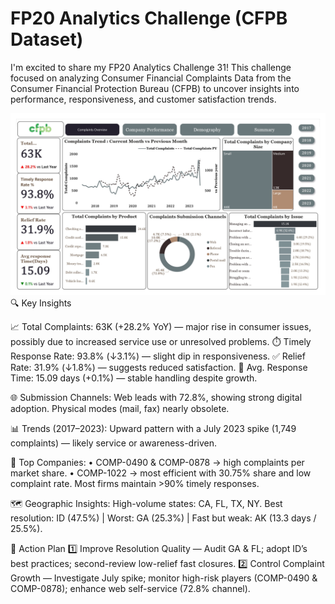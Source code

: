 # FP20 Analytics Challenge (CFPB Dataset)

I'm excited to share my FP20 Analytics Challenge 31!
This challenge focused on analyzing Consumer Financial Complaints Data from the Consumer Financial Protection Bureau (CFPB) to uncover insights into performance, responsiveness, and customer satisfaction trends.

![CFPB Analytics Dashboard](images/Dashboard-1.jpg)
🔍 Key Insights 

📈 Total Complaints: 63K (+28.2% YoY) — major rise in consumer issues, possibly due to increased service use or unresolved problems. 
⏱️ Timely Response Rate: 93.8% (↓3.1%) — slight dip in responsiveness.
✅ Relief Rate: 31.9% (↓1.8%) — suggests reduced satisfaction. 
📅 Avg. Response Time: 15.09 days (+0.1%) — stable handling despite growth.

🌐 Submission Channels: 
Web leads with 72.8%, showing strong digital adoption. Physical modes (mail, fax) nearly obsolete. 

📊 Trends (2017–2023): 
Upward pattern with a July 2023 spike (1,749 complaints) — likely service or awareness-driven. 

🏢 Top Companies: 
• COMP-0490 & COMP-0878 → high complaints per market share. 
• COMP-1022 → most efficient with 30.75% share and low complaint rate. 
Most firms maintain >90% timely responses.

🗺️ Geographic Insights: 
High-volume states: CA, FL, TX, NY. 
Best resolution: ID (47.5%) | Worst: GA (25.3%) | Fast but weak: AK (13.3 days / 25.5%).

🧭 Action Plan 
1️⃣ Improve Resolution Quality — Audit GA & FL; adopt ID’s best practices; second-review low-relief fast closures. 
2️⃣ Control Complaint Growth — Investigate July spike; monitor high-risk players (COMP-0490 & COMP-0878); enhance web self-service (72.8% channel).
